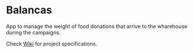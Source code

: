 # Balancas
App to manage the weight of food donations that arrive to the wharehouse during the campaigns.


Check [Wiki](https://github.com/banco-alimentar/Balancas/wiki) for project specifications.

